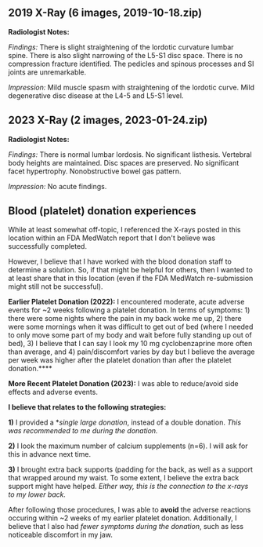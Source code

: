 ## 2019 X-Ray (6 images, 2019-10-18.zip)

**Radiologist Notes:**

*Findings:* There is slight straightening of the lordotic curvature lumbar spine. There is also slight narrowing of the L5-S1 disc space. There is no compression fracture identified. The pedicles and spinous processes and SI joints are unremarkable.

*Impression:* Mild muscle spasm with straightening of the lordotic curve. Mild degenerative disc disease at the L4-5 and L5-S1 level.

## 2023 X-Ray (2 images, 2023-01-24.zip)

**Radiologist Notes:**

*Findings:* There is normal lumbar lordosis. No significant listhesis. Vertebral body heights are maintained. Disc spaces are preserved. No significant facet hypertrophy. Nonobstructive bowel gas pattern.

*Impression:* No acute findings.

## Blood (platelet) donation experiences

While at least somewhat off-topic, I referenced the X-rays posted in this location within an FDA MedWatch report that I don't believe was successfully completed.

However, I believe that I have worked with the blood donation staff to determine a solution.  So, if that might be helpful for others, then I wanted to at least share that in this location (even if the FDA MedWatch re-submission might still not be successful).

**Earlier Platelet Donation (2022):** I encountered moderate, acute adverse events for ~2 weeks following a platelet donation.  In terms of symptoms: 1) there were some nights where the pain in my back woke me up, 2) there were some mornings when it was difficult to get out of bed (where I needed to only move some part of my body and wait before fully standing up out of bed), 3) I believe that I can say I look my 10 mg cyclobenzaprine more often than average, and 4) pain/discomfort varies by day but I believe the average per week was higher after the platelet donation than after the platelet donation.****

**More Recent Platelet Donation (2023):**  I was able to reduce/avoid side effects and adverse events.

**I believe that relates to the following strategies:**

**1)** I provided a **single large donation*, instead of a double donation.  *This was recommended to me during the donation.*

**2)** I look the maximum number of calcium supplements (n=6).  I will ask for this in advance next time.

**3)** I brought extra back supports (padding for the back, as well as a support that wrapped around my waist.  To some extent, I believe the extra back support might have helped.  *Either way, this is the connection to the x-rays to my lower back.*

After following those procedures, I was able to **avoid** the adverse reactions occuring within ~2 weeks of my earlier platelet donation.  Additionally, I believe that I also had *fewer symptoms during the donation*, such as less noticeable discomfort in my jaw.
